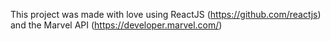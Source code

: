 This project was made with love using ReactJS (https://github.com/reactjs) and the Marvel API (https://developer.marvel.com/)
